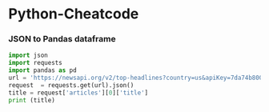 # Python-Cheatcode

### JSON to Pandas dataframe

```python
import json 
import requests
import pandas as pd
url = 'https://newsapi.org/v2/top-headlines?country=us&apiKey=7da74b8009ae4c098a9c5d8942f48417'
request  = requests.get(url).json()
title = request['articles'][0]['title']
print (title)
```

